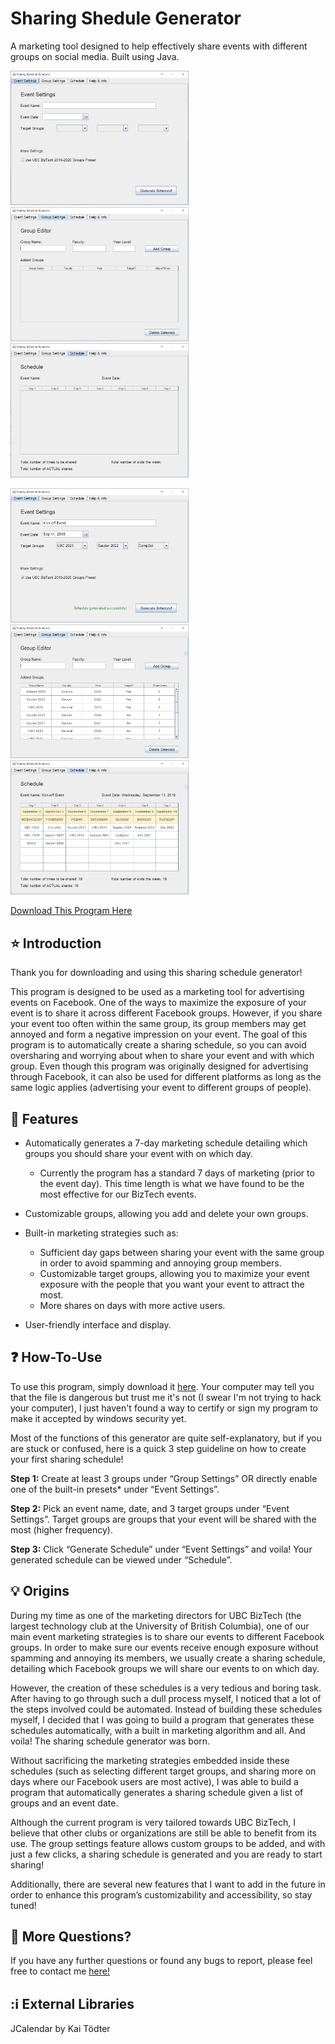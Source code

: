 # Sharing Shedule Generator
A marketing tool designed to help effectively share events with different groups on social media.
Built using Java.

<img src="screenshots/EventSettings1.PNG" width="285" title="Empty Event Settings"> <img src="screenshots/GroupSettings1.PNG" width="285" title="Empty Group Settings"> <img src="screenshots/Schedule1.PNG" width="285" title="Empty Schedule Output">

<img src="screenshots/EventSettings2.PNG" width="285" title="Filled Event Settings"> <img src="screenshots/GroupSettings2.PNG" width="285" title="Filled Group Settings"> <img src="screenshots/Schedule2.PNG" width="285" title="Filled Schedule Output">

[Download This Program Here](https://www.dropbox.com/s/uq6aao92wstuu13/SharingScheduleGenerator.exe?dl=0)

## :star: Introduction 
Thank you for downloading and using this sharing schedule generator!

This program is designed to be used as a marketing tool for advertising events on Facebook. One of the ways to maximize the exposure of your event is to share it across different Facebook groups. However, if you share your event too often within the same group, its group members may get annoyed and form a negative impression on your event. The goal of this program is 
to automatically create a sharing schedule, so you can avoid oversharing and worrying about when to share your event and with which group. Even though this program was originally designed for advertising through Facebook, it can also be used for different platforms as long as the same logic applies (advertising your event to different groups of people). 

## :pushpin: Features 
* Automatically generates a 7-day marketing schedule detailing which groups you should share your event with on which day.
    - Currently the program has a standard 7 days of marketing (prior to the event day). This time length is what we have found to be the most effective for our BizTech events.

* Customizable groups, allowing you add and delete your own groups.

* Built-in marketing strategies such as:
    - Sufficient day gaps between sharing your event with the same group in order to avoid spamming and annoying group members.
    - Customizable target groups, allowing you to maximize your event exposure with the people that you want your event to attract the most.
    - More shares on days with more active users. 

* User-friendly interface and display.

## :question: How-To-Use
To use this program, simply download it [here](https://www.dropbox.com/s/uq6aao92wstuu13/SharingScheduleGenerator.exe?dl=0). Your computer may tell you that the file is dangerous but trust me it's not (I swear I'm not trying to hack your computer), I just haven't found a way to certify or sign my program to make it accepted by windows security yet. 

Most of the functions of this generator are quite self-explanatory, but if you are stuck or confused, here is a quick 3 step guideline on how to create your first sharing schedule!

**Step 1:** Create at least 3 groups under “Group Settings” OR directly enable one of the built-in presets* under “Event Settings”.

**Step 2:** Pick an event name, date, and 3 target groups under “Event Settings”. Target groups are groups that your event will be shared with the most (higher frequency). 

**Step 3:** Click “Generate Schedule” under “Event Settings” and voila! Your generated schedule can be viewed under “Schedule”.

## :bulb: Origins 
During my time as one of the marketing directors for UBC BizTech (the largest technology club at the University of British Columbia), one of our main event marketing strategies is to share our events to different Facebook groups. In order to make sure our events receive enough exposure without spamming and annoying its members, we usually create a sharing schedule, detailing which Facebook groups we will share our events to on which day. 

However, the creation of these schedules is a very tedious and boring task. After having to go through such a dull process myself, I noticed that a lot of the steps involved could be automated. Instead of building these schedules myself, I decided that I was going to build a program that generates these schedules automatically, with a built in marketing algorithm and all. And voila! The sharing schedule generator was born.

Without sacrificing the marketing strategies embedded inside these schedules (such as selecting different target groups, and sharing more on days where our Facebook users are most active), I was able to build a program that automatically generates a sharing schedule given a list of groups and an event date. 

Although the current program is very tailored towards UBC BizTech, I believe that other clubs or organizations are still be able to benefit from its use. The group settings feature allows custom groups to be added, and with just a few clicks, a sharing schedule is generated and you are ready to start sharing!

Additionally, there are several new features that I want to add in the future in order to enhance this program’s customizability and accessibility, so stay tuned!

## :wave: More Questions?
If you have any further questions or found any bugs to report, please feel free to contact me [here!](http://scheng.ca/#contact)

## ::information_source: External Libraries
JCalendar by Kai Tödter
